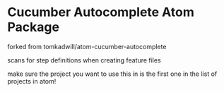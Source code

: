 # Cucumber Autocomplete Atom Package

forked from tomkadwill/atom-cucumber-autocomplete

scans for step definitions when creating feature files

make sure the project you want to use this in is the first one in the list of projects in atom!
